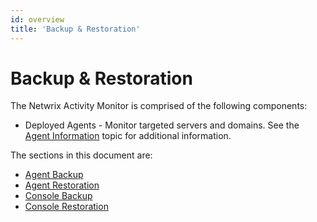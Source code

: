 ```yaml
---
id: overview
title: 'Backup & Restoration'
---
```


# Backup & Restoration

The Netwrix Activity Monitor is comprised of the following components:

- Deployed Agents - Monitor targeted servers and domains. See the [Agent Information](/Install/Agents.md "Agent Deployment") topic for additional information.

The sections in this document are:

- [Agent Backup](AgentBackup.md "Activity Monitor Agent Backup")
- [Agent Restoration](AgentRestore.md "Agent Restoration")
- [Console Backup](ConsoleBackup.md "Console Backup")
- [Console Restoration](ConsoleRestore.md "Console Restoration")